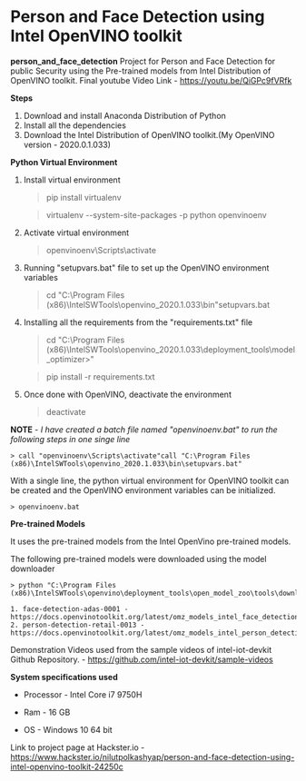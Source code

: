 # Person and Face Detection using Intel OpenVINO toolkit

**person_and_face_detection**
Project for Person and Face Detection for public Security using the Pre-trained models from Intel Distribution of OpenVINO toolkit.
Final youtube Video Link - https://youtu.be/QiGPc9fVRfk

**Steps**
1. Download and install Anaconda Distribution of Python
2. Install all the dependencies
3. Download the Intel Distribution of OpenVINO toolkit.(My OpenVINO version - 2020.0.1.033)


**Python Virtual Environment**
1. Install virtual environment

    > pip install virtualenv

    > virtualenv --system-site-packages -p python openvinoenv

2. Activate virtual environment

    > openvinoenv\Scripts\activate

3. Running "setupvars.bat" file to set up the OpenVINO environment variables

    > cd "C:\Program Files (x86)\IntelSWTools\openvino_2020.1.033\bin\"setupvars.bat

4. Installing all the requirements from the "requirements.txt" file

    > cd "C:\Program Files (x86)\IntelSWTools\openvino_2020.1.033\deployment_tools\model_optimizer>"

    > pip install -r requirements.txt

5. Once done with OpenVINO, deactivate the environment

    > deactivate
    
**NOTE** - *I have created  a batch file named "openvinoenv.bat" to run the following steps in one singe line*

    > call "openvinoenv\Scripts\activate"call "C:\Program Files (x86)\IntelSWTools\openvino_2020.1.033\bin\setupvars.bat"

With a single line, the python virtual environment for OpenVINO toolkit can be created and the OpenVINO environment variables can be initialized.

    > openvinoenv.bat

**Pre-trained Models**

It uses the pre-trained models from the Intel OpenVino pre-trained models.

The following pre-trained models were downloaded using the model downloader

    > python "C:\Program Files (x86)\IntelSWTools\openvino\deployment_tools\open_model_zoo\tools\downloader\downloader.py"

    1. face-detection-adas-0001 - https://docs.openvinotoolkit.org/latest/omz_models_intel_face_detection_adas_0001_description_face_detection_adas_0001.html
    2. person-detection-retail-0013 - https://docs.openvinotoolkit.org/latest/omz_models_intel_person_detection_retail_0013_description_person_detection_retail_0013.html

Demonstration Videos used from the sample videos of intel-iot-devkit Github Repository. - https://github.com/intel-iot-devkit/sample-videos

**System specifications used**

- Processor - Intel Core i7 9750H

- Ram - 16 GB

- OS - Windows 10 64 bit 

Link to project page at Hackster.io - https://www.hackster.io/nilutpolkashyap/person-and-face-detection-using-intel-openvino-toolkit-24250c
